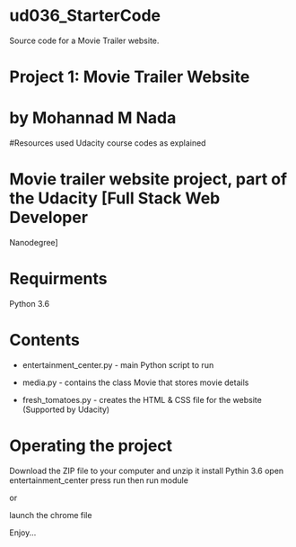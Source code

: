 # ud036_StarterCode
Source code for a Movie Trailer website.

# Project 1: Movie Trailer Website


# by Mohannad M Nada

#Resources used
Udacity course codes as explained

# Movie trailer website project, part of the Udacity [Full Stack Web Developer
Nanodegree]

# Requirments

Python 3.6

# Contents

- entertainment_center.py - main Python script to run

- media.py - contains the class Movie that stores movie details

- fresh_tomatoes.py - creates the HTML & CSS file for the website (Supported by Udacity)

# Operating the project

Download the ZIP file to your computer and unzip it
install Pythin 3.6
open entertainment_center
press run then run module

or 

launch the chrome file

Enjoy...